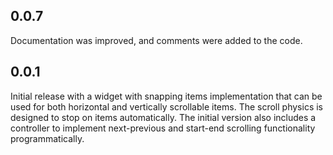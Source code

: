 ## 0.0.7

Documentation was improved, and comments were added to the code.

## 0.0.1

Initial release with a widget with snapping items implementation that can be used for both horizontal and vertically scrollable items. The scroll physics is designed to stop on items automatically. The initial version also includes a controller to implement next-previous and start-end scrolling functionality programmatically.